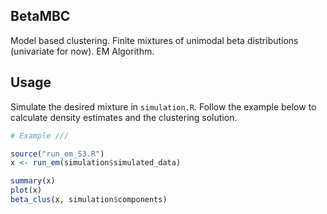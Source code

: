 BetaMBC
-----

Model based clustering.
Finite mixtures of unimodal beta distributions (univariate for now). 
EM Algorithm. 

Usage
-----

Simulate the desired mixture in `simulation.R`. 
Follow the example below to calculate density estimates and the clustering solution. 

```r
# Example ///

source("run_em_S3.R")
x <- run_em(simulation$simulated_data)

summary(x) 
plot(x)
beta_clus(x, simulation$components)

```

